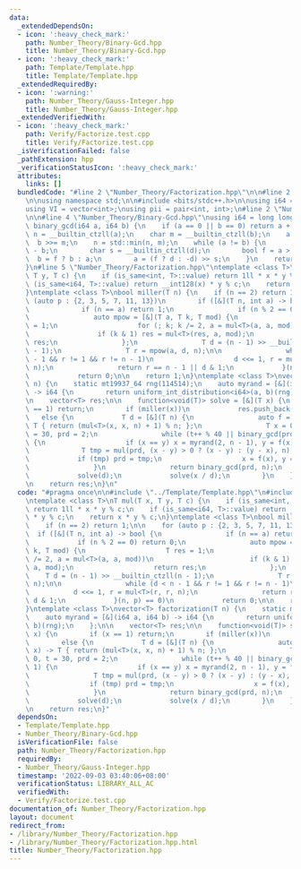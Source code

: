 ```yaml
---
data:
  _extendedDependsOn:
  - icon: ':heavy_check_mark:'
    path: Number_Theory/Binary-Gcd.hpp
    title: Number_Theory/Binary-Gcd.hpp
  - icon: ':heavy_check_mark:'
    path: Template/Template.hpp
    title: Template/Template.hpp
  _extendedRequiredBy:
  - icon: ':warning:'
    path: Number_Theory/Gauss-Integer.hpp
    title: Number_Theory/Gauss-Integer.hpp
  _extendedVerifiedWith:
  - icon: ':heavy_check_mark:'
    path: Verify/Factorize.test.cpp
    title: Verify/Factorize.test.cpp
  _isVerificationFailed: false
  _pathExtension: hpp
  _verificationStatusIcon: ':heavy_check_mark:'
  attributes:
    links: []
  bundledCode: "#line 2 \"Number_Theory/Factorization.hpp\"\n\n#line 2 \"Template/Template.hpp\"\
    \n\nusing namespace std;\n\n#include <bits/stdc++.h>\n\nusing i64 = long long;\n\
    using VI = vector<int>;\nusing pii = pair<int, int>;\n#line 2 \"Number_Theory/Binary-Gcd.hpp\"\
    \n\n#line 4 \"Number_Theory/Binary-Gcd.hpp\"\nusing i64 = long long;\ninline i64\
    \ binary_gcd(i64 a, i64 b) {\n    if (a == 0 || b == 0) return a + b;\n    char\
    \ n = __builtin_ctzll(a);\n    char m = __builtin_ctzll(b);\n    a >>= n;\n  \
    \  b >>= m;\n    n = std::min(n, m);\n    while (a != b) {\n        i64 d = a\
    \ - b;\n        char s = __builtin_ctzll(d);\n        bool f = a > b;\n      \
    \  b = f ? b : a;\n        a = (f ? d : -d) >> s;\n    }\n    return a << n;\n\
    }\n#line 5 \"Number_Theory/Factorization.hpp\"\ntemplate <class T>\nT mul(T x,\
    \ T y, T c) {\n    if (is_same<int, T>::value) return 1ll * x * y % c;\n    if\
    \ (is_same<i64, T>::value) return __int128(x) * y % c;\n    return x * y % c;\n\
    }\ntemplate <class T>\nbool miller(T n) {\n    if (n == 2) return 1;\n\n    for\
    \ (auto p : {2, 3, 5, 7, 11, 13})\n        if ([&](T n, int a) -> bool {\n   \
    \             if (n == a) return 1;\n                if (n % 2 == 0) return 0;\n\
    \                auto mpow = [&](T a, T k, T mod) {\n                    T res\
    \ = 1;\n                    for (; k; k /= 2, a = mul<T>(a, a, mod))\n       \
    \                 if (k & 1) res = mul<T>(res, a, mod);\n                    return\
    \ res;\n                };\n                T d = (n - 1) >> __builtin_ctzll(n\
    \ - 1);\n                T r = mpow(a, d, n);\n\n                while (d < n\
    \ - 1 && r != 1 && r != n - 1)\n                    d <<= 1, r = mul<T>(r, r,\
    \ n);\n                return r == n - 1 || d & 1;\n            }(n, p) == 0)\n\
    \            return 0;\n\n    return 1;\n}\ntemplate <class T>\nvector<T> factorization(T\
    \ n) {\n    static mt19937_64 rng(114514);\n    auto myrand = [&](i64 a, i64 b)\
    \ -> i64 {\n        return uniform_int_distribution<i64>(a, b)(rng);\n    };\n\
    \n    vector<T> res;\n\n    function<void(T)> solve = [&](T x) {\n        if (x\
    \ == 1) return;\n        if (miller(x))\n            res.push_back(x);\n     \
    \   else {\n            T d = [&](T n) {\n                auto f = [&](T x) ->\
    \ T { return (mul<T>(x, x, n) + 1) % n; };\n                T x = 0, y = 0, t\
    \ = 30, prd = 2;\n                while (t++ % 40 || binary_gcd(prd, n) == 1)\
    \ {\n                    if (x == y) x = myrand(2, n - 1), y = f(x);\n       \
    \             T tmp = mul(prd, (x - y) > 0 ? (x - y) : (y - x), n);\n        \
    \            if (tmp) prd = tmp;\n                    x = f(x), y = f(f(y));\n\
    \                }\n                return binary_gcd(prd, n);\n            }(x);\n\
    \            solve(d);\n            solve(x / d);\n        }\n    };\n\n    solve(n);\n\
    \n    return res;\n}\n"
  code: "#pragma once\n\n#include \"../Template/Template.hpp\"\n#include \"Binary-Gcd.hpp\"\
    \ntemplate <class T>\nT mul(T x, T y, T c) {\n    if (is_same<int, T>::value)\
    \ return 1ll * x * y % c;\n    if (is_same<i64, T>::value) return __int128(x)\
    \ * y % c;\n    return x * y % c;\n}\ntemplate <class T>\nbool miller(T n) {\n\
    \    if (n == 2) return 1;\n\n    for (auto p : {2, 3, 5, 7, 11, 13})\n      \
    \  if ([&](T n, int a) -> bool {\n                if (n == a) return 1;\n    \
    \            if (n % 2 == 0) return 0;\n                auto mpow = [&](T a, T\
    \ k, T mod) {\n                    T res = 1;\n                    for (; k; k\
    \ /= 2, a = mul<T>(a, a, mod))\n                        if (k & 1) res = mul<T>(res,\
    \ a, mod);\n                    return res;\n                };\n            \
    \    T d = (n - 1) >> __builtin_ctzll(n - 1);\n                T r = mpow(a, d,\
    \ n);\n\n                while (d < n - 1 && r != 1 && r != n - 1)\n         \
    \           d <<= 1, r = mul<T>(r, r, n);\n                return r == n - 1 ||\
    \ d & 1;\n            }(n, p) == 0)\n            return 0;\n\n    return 1;\n\
    }\ntemplate <class T>\nvector<T> factorization(T n) {\n    static mt19937_64 rng(114514);\n\
    \    auto myrand = [&](i64 a, i64 b) -> i64 {\n        return uniform_int_distribution<i64>(a,\
    \ b)(rng);\n    };\n\n    vector<T> res;\n\n    function<void(T)> solve = [&](T\
    \ x) {\n        if (x == 1) return;\n        if (miller(x))\n            res.push_back(x);\n\
    \        else {\n            T d = [&](T n) {\n                auto f = [&](T\
    \ x) -> T { return (mul<T>(x, x, n) + 1) % n; };\n                T x = 0, y =\
    \ 0, t = 30, prd = 2;\n                while (t++ % 40 || binary_gcd(prd, n) ==\
    \ 1) {\n                    if (x == y) x = myrand(2, n - 1), y = f(x);\n    \
    \                T tmp = mul(prd, (x - y) > 0 ? (x - y) : (y - x), n);\n     \
    \               if (tmp) prd = tmp;\n                    x = f(x), y = f(f(y));\n\
    \                }\n                return binary_gcd(prd, n);\n            }(x);\n\
    \            solve(d);\n            solve(x / d);\n        }\n    };\n\n    solve(n);\n\
    \n    return res;\n}"
  dependsOn:
  - Template/Template.hpp
  - Number_Theory/Binary-Gcd.hpp
  isVerificationFile: false
  path: Number_Theory/Factorization.hpp
  requiredBy:
  - Number_Theory/Gauss-Integer.hpp
  timestamp: '2022-09-03 03:40:06+08:00'
  verificationStatus: LIBRARY_ALL_AC
  verifiedWith:
  - Verify/Factorize.test.cpp
documentation_of: Number_Theory/Factorization.hpp
layout: document
redirect_from:
- /library/Number_Theory/Factorization.hpp
- /library/Number_Theory/Factorization.hpp.html
title: Number_Theory/Factorization.hpp
---
```

